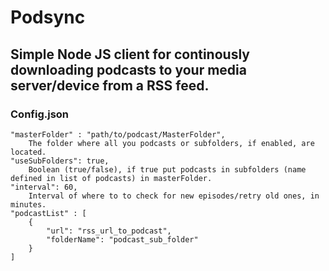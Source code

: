 # Podsync
Simple Node JS client for continously downloading podcasts to your media server/device from a RSS feed.
---
### Config.json
    "masterFolder" : "path/to/podcast/MasterFolder",
        The folder where all you podcasts or subfolders, if enabled, are located.
    "useSubFolders": true,
        Boolean (true/false), if true put podcasts in subfolders (name defined in list of podcasts) in masterFolder.
    "interval": 60,
        Interval of where to to check for new episodes/retry old ones, in minutes.
    "podcastList" : [
        {
            "url": "rss_url_to_podcast",
            "folderName": "podcast_sub_folder"
        }
    ]
